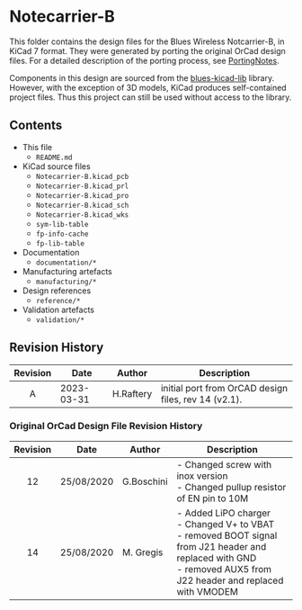 # Notecarrier-B

This folder contains the design files for the Blues Wireless Notcarrier-B, in KiCad 7 format. They were generated by porting the original OrCad design files. For a detailed description of the porting process, see [PortingNotes](PortingNotes.md).

Components in this design are sourced from the [blues-kicad-lib](https://github.com/blues/blues-kicad-lib) library. However, with the exception of 3D models, KiCad produces self-contained project files. Thus this project can still be used without access to the library.

## Contents

- This file
 	- `README.md`
- KiCad source files
	- `Notecarrier-B.kicad_pcb`	- `Notecarrier-B.kicad_prl`	- `Notecarrier-B.kicad_pro`	- `Notecarrier-B.kicad_sch`	- `Notecarrier-B.kicad_wks`
	- `sym-lib-table`
	- `fp-info-cache`	- `fp-lib-table`
- Documentation	- `documentation/*`
- Manufacturing artefacts
	- `manufacturing/*`
- Design references
	- `reference/*`
- Validation artefacts
	- `validation/*`


## Revision History

| Revision |    Date    |   Author   | Description |
|:--------:| ---------- | ---------- | ----------- |
|     A    | 2023-03-31 | H.Raftery  | initial port from OrCAD design files, rev 14 (v2.1). |


### Original OrCad Design File Revision History

| Revision |    Date    |   Author   | Description |
|:--------:| ---------- | ---------- | ----------- |
|    12    | 25/08/2020 | G.Boschini | - Changed screw with inox version<br/>- Changed pullup resistor of EN pin to 10M |
|    14    | 25/08/2020 | M. Gregis  | - Added LiPO charger<br/>- Changed V+ to VBAT<br/>- removed BOOT signal from J21 header and replaced with GND<br/>- removed AUX5 from J22 header and replaced with VMODEM |
